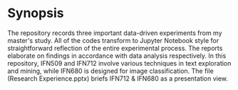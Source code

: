 # Synopsis

The repository records three important data-driven experiments from my master's study. All of the codes transform to Jupyter Notebook style for straightforward reflection of the entire experimental process. The reports elaborate on findings in accordance with data analysis respectively. In this repository, IFN509 and IFN712 involve various techniques in text exploration and mining, while IFN680 is designed for image classification. The file (Research Experience.pptx) briefs IFN712 & IFN680 as a presentation view.
